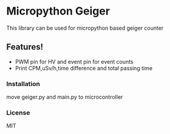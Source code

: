 # Micropython Geiger

This library can be used for micropython based geiger counter

## Features!

  - PWM pin for HV and event pin for event counts
  - Print CPM,uSv/h,time difference and total passing time

### Installation

move geiger.py and main.py to microcontroller

### License
MIT


